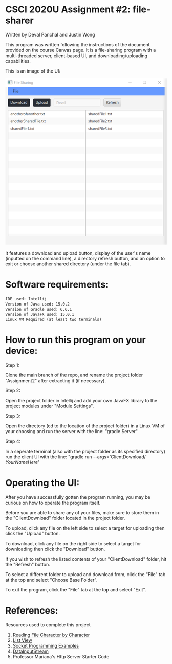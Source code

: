 # CSCI 2020U Assignment #2: file-sharer
Written by Deval Panchal and Justin Wong

This program was written following the instructions of the document provided on the course Canvas page. 
It is a file-sharing program with a multi-threaded server, client-based UI, and downloading/uploading capabilities.
	
This is an image of the UI:

![ProjectImage](./ProjectImage.PNG)

It features a download and upload button, display of the user's name (inputted on the command line), a directory refresh button,
and an option to exit or choose another shared directory (under the file tab).


# Software requirements:

	IDE used: Intellij
	Version of Java used: 15.0.2
	Version of Gradle used: 6.6.1
	Version of JavaFX used: 15.0.1
	Linux VM Required (at least two terminals)
	
# How to run this program on your device:

Step 1:

Clone the main branch of the repo, and rename the project folder "Assignment2" after extracting it (if necessary).

Step 2:

Open the project folder in Intellij and add your own JavaFX library to the project modules under "Module Settings".

Step 3:

Open the directory (cd to the location of the project folder) in a Linux VM of your choosing and run the server with the line:
	"gradle Server"
	
Step 4:

In a seperate terminal (also with the project folder as its specified directory) run the client UI with the line:
	"gradle run --args='ClientDownload/ *YourNameHere*'
	
# Operating the UI:

After you have successfully gotten the program running, you may be curious on how to operate the program itself.

Before you are able to share any of your files, make sure to store them in the "ClientDownload" folder located in the project folder.

To upload, click any file on the left side to select a target for uploading then click the "Upload" button.

To download, click any file on the right side to select a target for downloading then click the "Download" button.

If you wish to refresh the listed contents of your "ClientDownload" folder, hit the "Refresh" button.

To select a different folder to upload and download from, click the "File" tab at the top and select "Choose Base Folder".

To exit the program, click the "File" tab at the top and select "Exit".

# References:
Resources used to complete this project
1. [Reading File Character by Character](https://www.codejava.net/java-se/file-io/how-to-read-and-write-text-file-in-java)
2. [List View](https://docs.oracle.com/javafx/2/ui_controls/list-view.htm)
3. [Socket Programming Examples](https://cs.lmu.edu/~ray/notes/javanetexamples/)
4. [DataInputStream](https://docs.oracle.com/javase/7/docs/api/java/io/DataInputStream.html)
5. Professor Mariana's Http Server Starter Code
